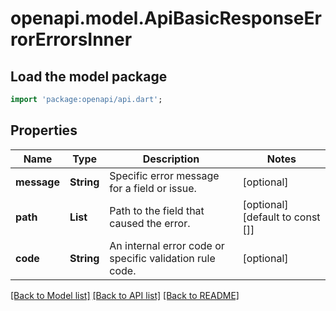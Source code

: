 # openapi.model.ApiBasicResponseErrorErrorsInner

## Load the model package
```dart
import 'package:openapi/api.dart';
```

## Properties
Name | Type | Description | Notes
------------ | ------------- | ------------- | -------------
**message** | **String** | Specific error message for a field or issue. | [optional] 
**path** | **List<String>** | Path to the field that caused the error. | [optional] [default to const []]
**code** | **String** | An internal error code or specific validation rule code. | [optional] 

[[Back to Model list]](../README.md#documentation-for-models) [[Back to API list]](../README.md#documentation-for-api-endpoints) [[Back to README]](../README.md)


